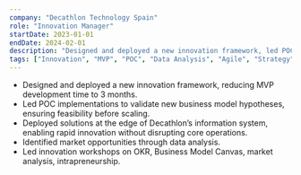 ```yaml
---
company: "Decathlon Technology Spain"
role: "Innovation Manager"
startDate: 2023-01-01
endDate: 2024-02-01
description: "Designed and deployed a new innovation framework, led POC implementations, and identified market opportunities through data analysis."
tags: ["Innovation", "MVP", "POC", "Data Analysis", "Agile", "Strategy"]
---
```


- Designed and deployed a new innovation framework, reducing MVP development time to 3 months.
- Led POC implementations to validate new business model hypotheses, ensuring feasibility before scaling.
- Deployed solutions at the edge of Decathlon’s information system, enabling rapid innovation without disrupting core operations.
- Identified market opportunities through data analysis.
- Led innovation workshops on OKR, Business Model Canvas, market analysis, intrapreneurship.
